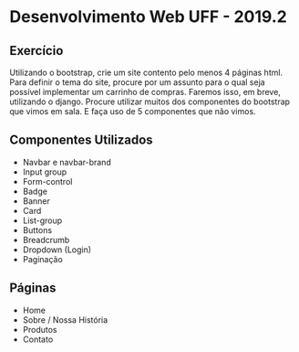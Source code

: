 # Desenvolvimento Web UFF - 2019.2

## Exercício

Utilizando o bootstrap, crie um site contento pelo menos 4 páginas html. Para definir o tema do site, procure por um assunto para o qual seja possível implementar um carrinho de compras. Faremos isso, em breve, utilizando o django. Procure utilizar muitos dos componentes do bootstrap que vimos em sala. E faça uso de 5 componentes que não vimos.

## Componentes Utilizados

- Navbar e navbar-brand
- Input group
- Form-control
- Badge
- Banner
- Card
- List-group
- Buttons
- Breadcrumb
- Dropdown (Login)
- Paginação

## Páginas

- Home
- Sobre / Nossa História
- Produtos
- Contato
